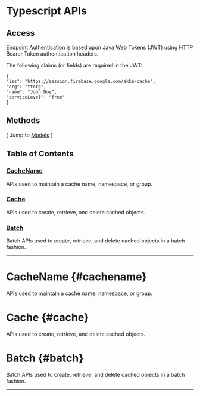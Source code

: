 # Typescript APIs

## Access

Endpoint Authentication is based upon Java Web Tokens (JWT) using HTTP Bearer Token authentication headers.

The following claims (or fields) are required in the JWT:
```
{
"iss": "https://session.firebase.google.com/akka-cache",
"org": "ttorg",
"name": "John Doe",
"serviceLevel": "free"
}
```

## Methods

[ Jump to [Models](#models) ]

## Table of Contents

### [CacheName](#cachename)
APIs used to maintain a cache name, namespace, or group.

### [Cache](#cache)
APIs used to create, retrieve, and delete cached objects.

### [Batch](#batch)
Batch APIs used to create, retrieve, and delete cached objects in a batch fashion.

---

# CacheName {#cachename}
APIs used to maintain a cache name, namespace, or group.

# Cache {#cache}
APIs used to create, retrieve, and delete cached objects.

# Batch {#batch}
Batch APIs used to create, retrieve, and delete cached objects in a batch fashion.

---